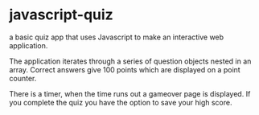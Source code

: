 # javascript-quiz

a basic quiz app that uses Javascript to make an interactive web application. 

The application iterates through a series of question objects nested in an array. Correct answers give 100 points which are displayed on a point counter. 

There is a timer, when the time runs out a gameover page is displayed. If you complete the quiz you have the option to save your high score. 

